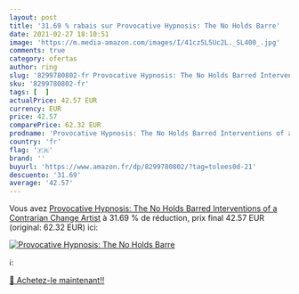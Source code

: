 ```yaml
---
layout: post
title: '31.69 % rabais sur Provocative Hypnosis: The No Holds Barre'
date: 2021-02-27 18:10:51
image: 'https://m.media-amazon.com/images/I/41cz5L5Uc2L._SL400_.jpg'
comments: true
category: ofertas
author: ring
slug: '8299780802-fr Provocative Hypnosis: The No Holds Barred Interventions of...'
sku: '8299780802-fr'
tags: [  ]
actualPrice: 42.57 EUR
currency: EUR
price: 42.57
comparePrice: 62.32 EUR
prodname: 'Provocative Hypnosis: The No Holds Barred Interventions of a Contrarian Change Artist'
country: 'fr'
flag: '🇫🇷'
brand: ''
buyurl: 'https://www.amazon.fr/dp/8299780802/?tag=tolees0d-21'
descuento: '31.69'
average: '42.57'
---
```


Vous avez [Provocative Hypnosis: The No Holds Barred Interventions of a Contrarian Change Artist](https://www.amazon.fr/dp/8299780802/?tag=tolees0d-21)  à  31.69 % de réduction, prix final  42.57 EUR (original: 62.32 EUR) ici:

[![Provocative Hypnosis: The No Holds Barre](https://m.media-amazon.com/images/I/41cz5L5Uc2L._SL400_.jpg)](https://www.amazon.fr/dp/8299780802/?tag=tolees0d-21)

ℹ️:


[🛒 Achetez-le maintenant!!](https://www.amazon.fr/dp/8299780802/?tag=tolees0d-21)
